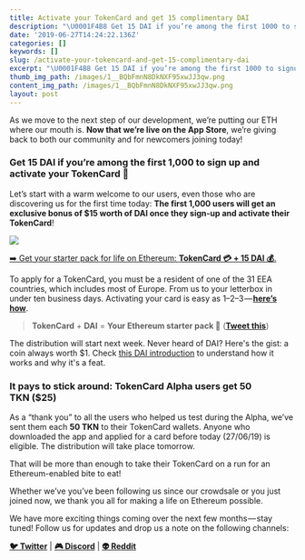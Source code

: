 ```yaml
---
title: Activate your TokenCard and get 15 complimentary DAI
description: "\U0001F4B8 Get 15 DAI if you’re among the first 1000 to signup and activate your card: the Ethereum starter pack just got even better!"
date: '2019-06-27T14:24:22.136Z'
categories: []
keywords: []
slug: /activate-your-tokencard-and-get-15-complimentary-dai
excerpt: "\U0001F4B8 Get 15 DAI if you’re among the first 1000 to signup and activate your card: the Ethereum starter pack just got even better!"
thumb_img_path: /images/1__BQbFmnN8DkNXF95xwJJ3qw.png
content_img_path: /images/1__BQbFmnN8DkNXF95xwJJ3qw.png
layout: post
---
```



As we move to the next step of our development, we’re putting our ETH where our mouth is. **Now that we’re live on the App Store**, we’re giving back to both our community and for newcomers joining today!

### Get 15 DAI if you’re among the first 1,000 to sign up and activate your TokenCard 💸

Let’s start with a warm welcome to our users, even those who are discovering us for the first time today: **The first 1,000 users will get an exclusive bonus of $15 worth of DAI once they sign-up and activate their TokenCard**!

![](images/1__AOovM0TXIc8Z386q__3raXg.png)

[➡️ Get your starter pack for life on Ethereum: **TokenCard 💳 + 15 DAI 💰**.](https://go.tokencard.io/2KG6zYd)

To apply for a TokenCard, you must be a resident of one of the 31 EEA countries, which includes most of Europe. From us to your letterbox in under ten business days. Activating your card is easy as 1–2–3 — [**here’s how**](https://medium.com/tokencard/start-living-your-life-in-the-ether-with-tokencard-a-10-step-guide-260a977a856d).

> **TokenCard** + **DAI** = **Your Ethereum starter pack 💸** ([**Tweet this**](https://twitter.com/home?status=TokenCard,%20the%20non-custodial%20Contract%20Wallet%20paired%20with%20a%20Visa%20debit%20card,%20is%20live%20on%20the%20App%20Store%20%F0%9F%9A%80%0A%0ADownload%20today%20and%20start%20living%20your%20life%20on%20Ethereum%3A%20https%3A//tokencard.io/))

The distribution will start next week. Never heard of DAI? Here's the gist: a coin always worth $1. Check [this DAI introduction](https://medium.com/mycrypto/what-is-dai-and-how-does-it-work-742d09ba25d6) to understand how it works and why it's a feat.

### It pays to stick around: TokenCard Alpha users get 50 TKN ($25)

As a “thank you” to all the users who helped us test during the Alpha, we’ve sent them each **50 TKN** to their TokenCard wallets. Anyone who downloaded the app and applied for a card before today (27/06/19) is eligible. The distribution will take place tomorrow.

That will be more than enough to take their TokenCard on a run for an Ethereum-enabled bite to eat!

Whether we’ve you’ve been following us since our crowdsale or you just joined now, we thank you all for making a life on Ethereum possible.

We have more exciting things coming over the next few months — stay tuned! Follow us for updates and drop us a note on the following channels:

[**🐦 Twitter**](https://twitter.com/tokencard) |  [**🎮 Discord**](https://discord.gg/YrrFpFd) |  [**👽 Reddit**](https://www.reddit.com/r/tokencard)